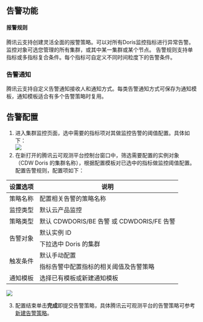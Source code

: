 ## 告警功能
#### 报警规则
腾讯云支持创建灵活全面的报警策略。可以对所有Doris监控指标进行异常告警。监控对象可选您管理的所有集群，或其中某一集群或某个节点。
告警规则支持单指标或多指标复合条件。每个指标可自定义不同时间粒度下的告警条件。

### 告警通知
腾讯云支持自定义告警通知接收人和通知方式。每类告警通知方式可保存为通知模板，通知模板适合有多个告警策略时复用。

## 告警配置
1. 进入集群监控页面，选中需要的指标项对其做监控告警的阈值配置。具体如下：  
![](https://qcloudimg.tencent-cloud.cn/raw/48d0610baf0960f400c9d6a5a82e7765.png)
2.  在新打开的腾讯云可观测平台控制台窗口中，筛选需要配置的实例对象（CDW Doris 的集群名称），根据配置模板对已选中的指标做监控阈值配置。配置告警规则，配置项如下：
<table>
<thead>
<tr>
<th>设置选项</th>
<th>说明</th>
</tr>
</thead>
<tbody><tr>
<td>策略名称</td>
<td>配置相关告警的策略名称</td>
</tr>
<tr>
<td>监控类型</td>
<td>默认云产品监控</td>
</tr>
<tr>
<td>策略类型</td>
<td>默认 CDWDORIS/BE 告警 或 CDWDORIS/FE 告警</td>
</tr>
<tr>
<td rowspan=2>告警对象</td>
<td>默认实例 ID</td>
</tr>
<tr>
<td>下拉选中 Doris 的集群</td>
</tr>
<tr>
<td rowspan=2>触发条件</td>
<td>默认手动配置</td>
</tr>
<tr>
<td>指标告警中配置指标的相关阈值及告警策略</td>
</tr>
<tr>
<td>通知模板</td>
<td>选择已有模板或新建通知模板</td>
</tr>
</tbody></table>

![](https://qcloudimg.tencent-cloud.cn/raw/cc57f9d965f86f5cb2f0048a57c55216.png)

3.  配置结束单击**完成**即提交告警策略，具体腾讯云可观测平台的告警策略可参考 [新建告警策略](https://cloud.tencent.com/document/product/248/50398)。
